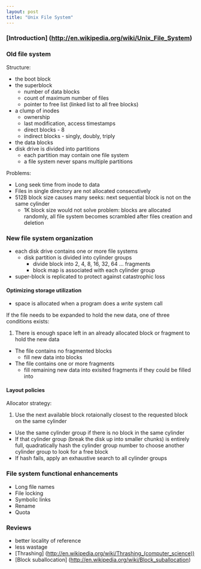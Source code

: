 ```yaml
---
layout: post
title: "Unix File System"
---
```


### [Introduction] (http://en.wikipedia.org/wiki/Unix_File_System)

### Old file system
Structure:

* the boot block
* the superblock
    * number of data blocks
    * count of maximum number of files
    * pointer to free list (linked list to all free blocks)
* a clump of inodes
    * ownership
    * last modification, access timestamps
    * direct blocks - 8
    * indirect blocks - singly, doubly, triply
* the data blocks
* disk drive is divided into partitions
    * each partition may contain one file system
    * a file system never spans multiple partitions

Problems:
* Long seek time from inode to data
* Files in single directory are not allocated consecutively
* 512B block size causes many seeks: next sequential block is not on the same cylinder
    * 1K block size would not solve problem: blocks are allocated randomly, all file system becomes scrambled after files creation and deletion


### New file system organization
* each disk drive contains one or more file systems
    * disk partition is divided into cylinder groups
        * divide block into 2, 4, 8, 16, 32, 64 ... fragments
        * block map is associated with each cylinder group
* super-block is replicated to protect against catastrophic loss

#### Optimizing storage utilization
* space is allocated when a program does a *write* system call

If the file needs to be expanded to hold the new data, one of three conditions exists:

1. There is enough space left in an already allocated block or fragment to hold the new data
- The file contains no fragmented blocks
    * fill new data into blocks
- The file contains one or more fragments
    * fill remaining new data into exisited fragments if they could be filled into

#### Layout policies

Allocator strategy:
1. Use the next available block rotaionally closest to the requested block on the same cylinder
- Use the same cylinder group if there is no block in the same cylinder
- If that cylinder group (break the disk up into smaller chunks) is entirely full, quadratically hash the cylinder group number to choose another cylinder group to look for a free block
- If hash fails, apply an exhaustive search to all cylinder groups

### File system functional enhancements
* Long file names
* File locking
* Symbolic links
* Rename
* Quota



### Reviews
* better locality of reference
* less wastage
* [Thrashing] (http://en.wikipedia.org/wiki/Thrashing_(computer_science))
* [Block suballocation] (http://en.wikipedia.org/wiki/Block_suballocation)
